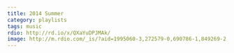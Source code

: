```yaml
---
title: 2014 Summer
category: playlists
tags: music
rdio: http://rd.io/x/QXaYuDPJMAk/
image: http://m.rdio.com/_is/?aid=1995060-3,272579-0,690786-1,849269-2,2774391-1,2919308-3,3141552-1,3416294-1,3576969-2&w=400&h=400
---
```

